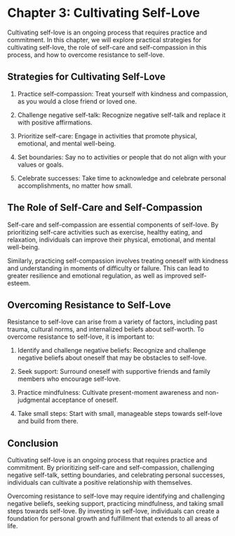 Chapter 3: Cultivating Self-Love
================================

Cultivating self-love is an ongoing process that requires practice and commitment. In this chapter, we will explore practical strategies for cultivating self-love, the role of self-care and self-compassion in this process, and how to overcome resistance to self-love.

Strategies for Cultivating Self-Love
------------------------------------

1. Practice self-compassion: Treat yourself with kindness and compassion, as you would a close friend or loved one.

2. Challenge negative self-talk: Recognize negative self-talk and replace it with positive affirmations.

3. Prioritize self-care: Engage in activities that promote physical, emotional, and mental well-being.

4. Set boundaries: Say no to activities or people that do not align with your values or goals.

5. Celebrate successes: Take time to acknowledge and celebrate personal accomplishments, no matter how small.

The Role of Self-Care and Self-Compassion
-----------------------------------------

Self-care and self-compassion are essential components of self-love. By prioritizing self-care activities such as exercise, healthy eating, and relaxation, individuals can improve their physical, emotional, and mental well-being.

Similarly, practicing self-compassion involves treating oneself with kindness and understanding in moments of difficulty or failure. This can lead to greater resilience and emotional regulation, as well as improved self-esteem.

Overcoming Resistance to Self-Love
----------------------------------

Resistance to self-love can arise from a variety of factors, including past trauma, cultural norms, and internalized beliefs about self-worth. To overcome resistance to self-love, it is important to:

1. Identify and challenge negative beliefs: Recognize and challenge negative beliefs about oneself that may be obstacles to self-love.

2. Seek support: Surround oneself with supportive friends and family members who encourage self-love.

3. Practice mindfulness: Cultivate present-moment awareness and non-judgmental acceptance of oneself.

4. Take small steps: Start with small, manageable steps towards self-love and build from there.

Conclusion
----------

Cultivating self-love is an ongoing process that requires practice and commitment. By prioritizing self-care and self-compassion, challenging negative self-talk, setting boundaries, and celebrating personal successes, individuals can cultivate a positive relationship with themselves.

Overcoming resistance to self-love may require identifying and challenging negative beliefs, seeking support, practicing mindfulness, and taking small steps towards self-love. By investing in self-love, individuals can create a foundation for personal growth and fulfillment that extends to all areas of life.
